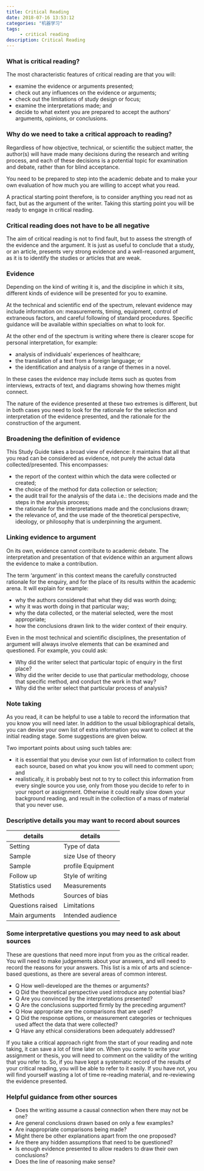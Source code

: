 ```yaml
---
title: Critical Reading
date: 2018-07-16 13:53:12
categories: "机器学习"
tags:
     - critical reading
description: Critical Reading
---
```


### What is critical reading?
The most characteristic features of critical reading are that you will:
* examine the evidence or arguments presented;
* check out any influences on the evidence or arguments;
* check out the limitations of study design or focus;
* examine the interpretations made; and
* decide to what extent you are prepared to accept the authors’ arguments, opinions, or conclusions.

<!--more-->

### Why do we need to take a critical approach to reading?
Regardless of how objective, technical, or scientific the subject matter, the author(s) will have made many decisions during
the research and writing process, and each of these decisions is a potential topic for examination and debate, rather than for
blind acceptance.

You need to be prepared to step into the academic debate and to make your own evaluation of how much you are willing to
accept what you read.

A practical starting point therefore, is to consider anything you read not as fact, but as the argument of the writer. Taking this
starting point you will be ready to engage in critical reading.

### Critical reading does not have to be all negative
The aim of critical reading is not to find fault, but to assess the strength of the evidence and the argument. It is just as useful
to conclude that a study, or an article, presents very strong evidence and a well-reasoned argument, as it is to identify the
studies or articles that are weak.

### Evidence
Depending on the kind of writing it is, and the discipline in which it sits, different kinds of evidence will be presented for you
to examine.

At the technical and scientific end of the spectrum, relevant evidence may include information on: measurements, timing,
equipment, control of extraneous factors, and careful following of standard procedures. Specific guidance will be available
within specialties on what to look for.

At the other end of the spectrum is writing where there is clearer scope for personal interpretation, for example:

* analysis of individuals’ experiences of healthcare;
* the translation of a text from a foreign language; or
* the identification and analysis of a range of themes in a novel.

In these cases the evidence may include items such as quotes from interviews, extracts of text, and diagrams showing how
themes might connect.

The nature of the evidence presented at these two extremes is different, but in both cases you need to look for the rationale
for the selection and interpretation of the evidence presented, and the rationale for the construction of the argument.

### Broadening the definition of evidence
This Study Guide takes a broad view of evidence: it maintains that all that you read can be considered as evidence, not purely
the actual data collected/presented. This encompasses:
* the report of the context within which the data were collected or created;
* the choice of the method for data collection or selection;
* the audit trail for the analysis of the data i.e.: the decisions made and the steps in the analysis process;
* the rationale for the interpretations made and the conclusions drawn;
* the relevance of, and the use made of the theoretical perspective, ideology, or philosophy that is underpinning the
argument.

### Linking evidence to argument
On its own, evidence cannot contribute to academic debate. The interpretation and presentation of that evidence within an
argument allows the evidence to make a contribution.

The term ‘argument’ in this context means the carefully constructed rationale for the enquiry, and for the place of its results
within the academic arena. It will explain for example:
* why the authors considered that what they did was worth doing;
* why it was worth doing in that particular way;
* why the data collected, or the material selected, were the most appropriate;
* how the conclusions drawn link to the wider context of their enquiry.

Even in the most technical and scientific disciplines, the presentation of argument will always involve elements that can be
examined and questioned. For example, you could ask:
* Why did the writer select that particular topic of enquiry in the first place?
* Why did the writer decide to use that particular methodology, choose that specific method, and conduct the work in
that way?
* Why did the writer select that particular process of analysis?

### Note taking
As you read, it can be helpful to use a table to record the information that you know you will need later. In addition to the
usual bibliographical details, you can devise your own list of extra information you want to collect at the initial reading stage.
Some suggestions are given below.

Two important points about using such tables are:
* it is essential that you devise your own list of information to collect from each source, based on what you know you
will need to comment upon; and
* realistically, it is probably best not to try to collect this information from every single source you use, only from
those you decide to refer to in your report or assignment. Otherwise it could really slow down your background
reading, and result in the collection of a mass of material that you never use.

### Descriptive details you may want to record about sources
details|details
--------|--------------------
Setting |Type of data
Sample | size Use of theory
Sample |profile Equipment
Follow up |Style of writing
Statistics used |Measurements
Methods |Sources of bias
Questions raised |Limitations
Main arguments |Intended audience

### Some interpretative questions you may need to ask about sources
These are questions that need more input from you as the critical reader. You will need to make judgements about your
answers, and will need to record the reasons for your answers. This list is a mix of arts and science-based questions, as there
are several areas of common interest.
* Q How well-developed are the themes or arguments?
* Q Did the theoretical perspective used introduce any potential bias?
* Q Are you convinced by the interpretations presented?
* Q Are the conclusions supported firmly by the preceding argument?
* Q How appropriate are the comparisons that are used?
* Q Did the response options, or measurement categories or techniques used affect the data that were collected?
* Q Have any ethical considerations been adequately addressed?

If you take a critical approach right from the start of your reading and note taking, it can save a lot of time later on. When you
come to write your assignment or thesis, you will need to comment on the validity of the writing that you refer to. So, if you have kept a systematic record of the results of your critical reading, you will be able to refer to it easily. If you have not, you
will find yourself wasting a lot of time re-reading material, and re-reviewing the evidence presented.

### Helpful guidance from other sources
* Does the writing assume a causal connection when there may not be one?
* Are general conclusions drawn based on only a few examples?
* Are inappropriate comparisons being made?
* Might there be other explanations apart from the one proposed?
* Are there any hidden assumptions that need to be questioned?
* Is enough evidence presented to allow readers to draw their own conclusions?
* Does the line of reasoning make sense?

